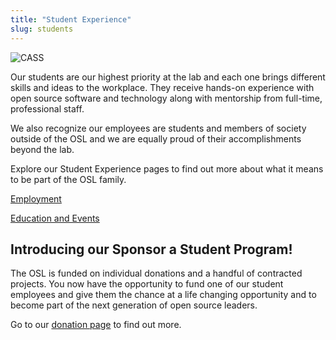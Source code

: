 ```yaml
---
title: "Student Experience"
slug: students
---
```

![CASS](/images/CASS_group_photo_17.jpg)

Our students are our highest priority at the lab and each one brings different
skills and ideas to the workplace. They receive hands-on experience with open
source software and technology along with mentorship from full-time,
professional staff.

We also recognize our employees are students and members of society outside of
the OSL and we are equally proud of their accomplishments beyond the lab.

Explore our Student Experience pages to find out more about what it means to be
part of the OSL family.

[Employment](/about/employement)

[Education and Events](/about/education)

Introducing our Sponsor a Student Program!
------------------------------------------

The OSL is funded on individual donations and a handful of contracted projects.
You now have the opportunity to fund one of our student employees and give them
the chance at a life changing opportunity and to become part of the next
generation of open source leaders.

Go to our [donation page](/donate) to find out more.

